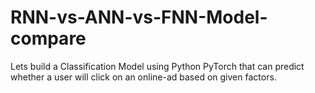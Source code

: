 # RNN-vs-ANN-vs-FNN-Model-compare
Lets build a Classification Model using Python PyTorch that can predict whether a user will click on an online-ad based on given factors. 
